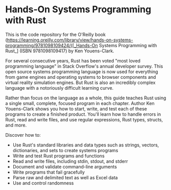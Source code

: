 # Hands-On Systems Programming with Rust

This is the code repository for the O'Reilly book (https://learning.oreilly.com/library/view/hands-on-systems-programming/9781098109424/([_Hands-On Systems Programming with Rust_] (ISBN 9781098109417) by Ken Youens-Clark.

For several consecutive years, Rust has been voted "most loved programming language" in Stack Overflow's annual developer survey. This open source systems programming language is now used for everything from game engines and operating systems to browser components and virtual reality simulation engines. But Rust is also an incredibly complex language with a notoriously difficult learning curve.

Rather than focus on the language as a whole, this guide teaches Rust using a single small, complete, focused program in each chapter. Author Ken Youens-Clark shows you how to start, write, and test each of these programs to create a finished product. You'll learn how to handle errors in Rust, read and write files, and use regular expressions, Rust types, structs, and more.

Discover how to:

* Use Rust's standard libraries and data types such as strings, vectors, dictionaries, and sets to create systems programs
* Write and test Rust programs and functions
* Read and write files, including stdin, stdout, and stderr
* Document and validate command-line arguments
* Write programs that fail gracefully
* Parse raw and delimited text as well as Excel data
* Use and control randomness
